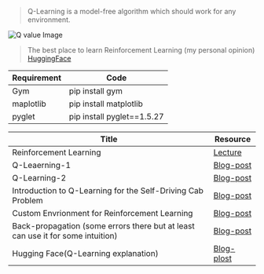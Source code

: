 > Q-Learning is a model-free algorithm which should work for any environment.

![Q value Image](https://pythonprogramming.net/static/images/reinforcement-learning/new-q-value-formula.png)

> The best place to learn Reinforcement Learning (my personal opinion)
> [HuggingFace](https://huggingface.co/learn/deep-rl-course/unit1/what-is-rl?fw=pt)

| Requirement | Code |
|-------------|------|
| Gym | pip install gym |
|  maplotlib | pip install matplotlib |
| pyglet | pip install pyglet==1.5.27|


| Title | Resource |
|-------|----------|
|Reinforcement Learning | [Lecture](https://www.youtube.com/playlist?list=PLQVvvaa0QuDezJFIOU5wDdfy4e9vdnx-7)|
|Q-Leaerning-1|[Blog-post](https://pythonprogramming.net/q-learning-reinforcement-learning-python-tutorial/)|
|Q-Learning-2|[Blog-post](https://pythonprogramming.net/q-learning-algorithm-reinforcement-learning-python-tutorial/)|
|Introduction to Q-Learning for the Self-Driving Cab Problem|[Blog-post](https://tp6145.medium.com/introduction-to-q-learning-for-the-self-driving-cab-problem-ee1dbf959b99)|
|Custom Envrionment for Reinforcement Learning|[Blog-post](https://arshren.medium.com/reinforcement-learning-creating-a-custom-environment-aeeed661d641)|
|Back-propagation (some errors there but at least can use it for some intuition)|[Blog-post](https://medium.com/@14prakash/back-propagation-is-very-simple-who-made-it-complicated-97b794c97e5c)|
|Hugging Face(Q-Learning explanation)|[Blog-plost](https://huggingface.co/blog/deep-rl-q-part2)|

